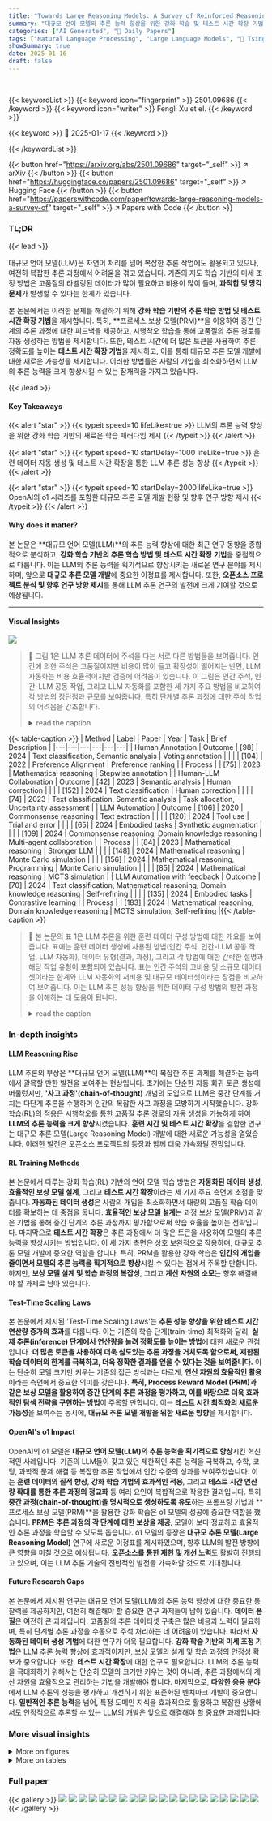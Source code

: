 ```yaml
---
title: "Towards Large Reasoning Models: A Survey of Reinforced Reasoning with Large Language Models"
summary: "대규모 언어 모델의 추론 능력 향상을 위한 강화 학습 및 테스트 시간 확장 기법에 대한 종합적인 분석 및 새로운 연구 방향 제시"
categories: ["AI Generated", "🤗 Daily Papers"]
tags: ["Natural Language Processing", "Large Language Models", "🏢 Tsinghua University",]
showSummary: true
date: 2025-01-16
draft: false
---
```


<br>

{{< keywordList >}}
{{< keyword icon="fingerprint" >}} 2501.09686 {{< /keyword >}}
{{< keyword icon="writer" >}} Fengli Xu et el. {{< /keyword >}}
 
{{< keyword >}} 🤗 2025-01-17 {{< /keyword >}}
 
{{< /keywordList >}}

{{< button href="https://arxiv.org/abs/2501.09686" target="_self" >}}
↗ arXiv
{{< /button >}}
{{< button href="https://huggingface.co/papers/2501.09686" target="_self" >}}
↗ Hugging Face
{{< /button >}}
{{< button href="https://paperswithcode.com/paper/towards-large-reasoning-models-a-survey-of" target="_self" >}}
↗ Papers with Code
{{< /button >}}




### TL;DR


{{< lead >}}

대규모 언어 모델(LLM)은 자연어 처리를 넘어 복잡한 추론 작업에도 활용되고 있으나, 여전히 복잡한 추론 과정에서 어려움을 겪고 있습니다. 기존의 지도 학습 기반의 미세 조정 방법은 고품질의 라벨링된 데이터가 많이 필요하고 비용이 많이 들며, **과적합 및 망각 문제**가 발생할 수 있다는 한계가 있습니다. 

본 논문에서는 이러한 문제를 해결하기 위해 **강화 학습 기반의 추론 학습 방법 및 테스트 시간 확장 기법**을 제시합니다.  특히, **프로세스 보상 모델(PRM)**을 이용하여 중간 단계의 추론 과정에 대한 피드백을 제공하고, 시행착오 학습을 통해 고품질의 추론 경로를 자동 생성하는 방법을 제시합니다. 또한, 테스트 시간에 더 많은 토큰을 사용하여 추론 정확도를 높이는 **테스트 시간 확장 기법**을 제시하고, 이를 통해 대규모 추론 모델 개발에 대한 새로운 가능성을 제시합니다.  이러한 방법들은 사람의 개입을 최소화하면서 LLM의 추론 능력을 크게 향상시킬 수 있는 잠재력을 가지고 있습니다.

{{< /lead >}}


#### Key Takeaways

{{< alert "star" >}}
{{< typeit speed=10 lifeLike=true >}} LLM의 추론 능력 향상을 위한 강화 학습 기반의 새로운 학습 패러다임 제시 {{< /typeit >}}
{{< /alert >}}

{{< alert "star" >}}
{{< typeit speed=10 startDelay=1000 lifeLike=true >}} 훈련 데이터 자동 생성 및 테스트 시간 확장을 통한 LLM 추론 성능 향상 {{< /typeit >}}
{{< /alert >}}

{{< alert "star" >}}
{{< typeit speed=10 startDelay=2000 lifeLike=true >}} OpenAI의 o1 시리즈를 포함한 대규모 추론 모델 개발 현황 및 향후 연구 방향 제시 {{< /typeit >}}
{{< /alert >}}

#### Why does it matter?
본 논문은 **대규모 언어 모델(LLM)**의 추론 능력 향상에 대한 최근 연구 동향을 종합적으로 분석하고, **강화 학습 기반의 추론 학습 방법 및 테스트 시간 확장 기법**을 중점적으로 다룹니다.  이는 LLM의 추론 능력을 획기적으로 향상시키는 새로운 연구 분야를 제시하며, 앞으로 **대규모 추론 모델 개발**에 중요한 이정표를 제시합니다.  또한, **오픈소스 프로젝트 분석 및 향후 연구 방향 제시**를 통해 LLM 추론 연구의 발전에 크게 기여할 것으로 예상됩니다.

------
#### Visual Insights



![](https://arxiv.org/html/2501.09686/x1.png)

> 🔼 그림 1은 LLM 추론 데이터에 주석을 다는 서로 다른 방법들을 보여줍니다. 인간에 의한 주석은 고품질이지만 비용이 많이 들고 확장성이 떨어지는 반면, LLM 자동화는 비용 효율적이지만 검증에 어려움이 있습니다. 이 그림은 인간 주석, 인간-LLM 공동 작업, 그리고 LLM 자동화를 포함한 세 가지 주요 방법을 비교하여 각 방법의 장단점과 규모를 보여줍니다. 특히 단계별 추론 과정에 대한 주석 작업의 어려움을 강조합니다.
> <details>
> <summary>read the caption</summary>
> Figure 1: Illustrating different paradigms for annotating LLM reasoning data.
> </details>





{{< table-caption >}}
| Method | Label | Paper | Year | Task | Brief Description |
|---|---|---|---|---|---| 
| Human Annotation | Outcome | [98] | 2024 | Text classification, Semantic analysis | Voting annotation |
|  |  | [104] | 2022 | Preference Alignment | Preference ranking |
| Process |  | [75] | 2023 | Mathematical reasoning | Stepwise annotation |
| Human-LLM Collaboration | Outcome | [42] | 2023 | Semantic analysis | Human correction |
|  |  | [152] | 2024 | Text classification | Human correction |
|  |  | [74] | 2023 | Text classification, Semantic analysis | Task allocation, Uncertainty assessment |
| LLM Automation | Outcome | [106] | 2020 | Commonsense reasoning | Text extraction |
|  |  | [120] | 2024 | Tool use | Trial and error |
|  |  | [65] | 2024 | Embodied tasks | Synthetic augmentation |
|  |  | [109] | 2024 | Commonsense reasoning, Domain knowledge reasoning | Multi-agent collaboration |
| Process |  | [84] | 2023 | Mathematical reasoning | Stronger LLM |
|  |  | [148] | 2024 | Mathematical reasoning | Monte Carlo simulation |
|  |  | [156] | 2024 | Mathematical reasoning, Programming | Monte Carlo simulation |
|  |  | [85] | 2024 | Mathematical reasoning | MCTS simulation |
| LLM Automation with feedback | Outcome | [70] | 2024 | Text classification, Mathematical reasoning, Domain knowledge reasoning | Self-refining |
|  |  | [135] | 2024 | Embodied tasks | Contrastive learning |
| Process |  | [183] | 2024 | Mathematical reasoning, Domain knowledge reasoning | MCTS simulation, Self-refining |{{< /table-caption >}}

> 🔼 본 논문의 표 1은 LLM 추론을 위한 훈련 데이터 구성 방법에 대한 개요를 보여줍니다. 표에는 훈련 데이터 생성에 사용된 방법(인간 주석, 인간-LLM 공동 작업, LLM 자동화), 데이터 유형(결과, 과정), 그리고 각 방법에 대한 간략한 설명과 해당 작업 유형이 포함되어 있습니다.  표는 인간 주석의 고비용 및 소규모 데이터셋이라는 한계와 LLM 자동화의 저비용 및 대규모 데이터셋이라는 장점을 비교하여 보여줍니다.  이는 LLM 추론 성능 향상을 위한 데이터 구성 방법의 발전 과정을 이해하는 데 도움이 됩니다.
> <details>
> <summary>read the caption</summary>
> Table 1: Training data construction for LLM reasoning.
> </details>





### In-depth insights


#### LLM Reasoning Rise
LLM 추론의 부상은 **대규모 언어 모델(LLM)**이 복잡한 추론 과제를 해결하는 능력에서 괄목할 만한 발전을 보여주는 현상입니다.  초기에는 단순한 자동 회귀 토큰 생성에 머물렀지만, **'사고 과정'(chain-of-thought)** 개념의 도입으로 LLM은 중간 단계를 거치는 다단계 추론을 수행하며 인간의 복잡한 사고 과정을 모방하기 시작했습니다.  강화 학습(RL)의 적용은 시행착오를 통한 고품질 추론 경로의 자동 생성을 가능하게 하여 **LLM의 추론 능력을 크게 향상**시켰습니다.  **훈련 시간 및 테스트 시간 확장**을 결합한 연구는 대규모 추론 모델(Large Reasoning Model) 개발에 대한 새로운 가능성을 열었습니다.  이러한 발전은 오픈소스 프로젝트의 등장과 함께 더욱 가속화될 전망입니다.

#### RL Training Methods
본 논문에서 다루는 강화 학습(RL) 기반의 언어 모델 학습 방법은 **자동화된 데이터 생성**, **효율적인 보상 모델 설계**, 그리고 **테스트 시간 확장**이라는 세 가지 주요 측면에 초점을 맞춥니다.  **자동화된 데이터 생성**은 사람의 개입을 최소화하면서 대량의 고품질 학습 데이터를 확보하는 데 중점을 둡니다.  **효율적인 보상 모델 설계**는 과정 보상 모델(PRM)과 같은 기법을 통해 중간 단계의 추론 과정까지 평가함으로써 학습 효율을 높이는 전략입니다.  마지막으로 **테스트 시간 확장**은 추론 과정에서 더 많은 토큰을 사용하여 모델의 추론 능력을 향상시키는 방법입니다. 이 세 가지 측면은 상호 보완적으로 작용하며, 대규모 추론 모델 개발에 중요한 역할을 합니다.  특히, PRM을 활용한 강화 학습은 **인간의 개입을 줄이면서 모델의 추론 능력을 획기적으로 향상**시킬 수 있다는 점에서 주목할 만합니다.  하지만,  **보상 모델 설계 및 학습 과정의 복잡성**, 그리고 **계산 자원의 소모**는 향후 해결해야 할 과제로 남아 있습니다.

#### Test-Time Scaling Laws
본 논문에서 제시된 'Test-Time Scaling Laws'는 **추론 성능 향상을 위한 테스트 시간 연산량 증가의 효과**를 다룹니다.  이는 기존의 학습 단계(train-time) 최적화와 달리, **실제 추론(inference) 단계에서 연산량을 늘려 정확도를 높이는 방법**에 대한 새로운 관점입니다.  **더 많은 토큰을 사용하여 더욱 심도있는 추론 과정을 거치도록 함으로써, 제한된 학습 데이터의 한계를 극복하고, 더욱 정확한 결과를 얻을 수 있다는 것을 보여줍니다.**  이는 단순히 모델 크기만 키우는 기존의 접근 방식과는 다르게, **연산 자원의 효율적인 활용**이라는 측면에서 중요한 의미를 갖습니다.  **특히, Process Reward Model (PRM)과 같은 보상 모델을 활용하여 중간 단계의 추론 과정을 평가하고, 이를 바탕으로 더욱 효과적인 탐색 전략을 구현하는 방법**이 주목할 만합니다.  이는 **테스트 시간 최적화의 새로운 가능성**을 보여주는 동시에, **대규모 추론 모델 개발을 위한 새로운 방향**을 제시합니다.

#### OpenAI's o1 Impact
OpenAI의 o1 모델은 **대규모 언어 모델(LLM)의 추론 능력을 획기적으로 향상**시킨 혁신적인 사례입니다.  기존의 LLM들이 갖고 있던 제한적인 추론 능력을 극복하고, 수학, 코딩, 과학적 문제 해결 등 복잡한 추론 작업에서 인간 수준의 성과를 보여주었습니다. 이는 **훈련 데이터의 질적 향상**, **강화 학습 기법의 효과적인 적용**, 그리고 **테스트 시간 연산량 확대를 통한 추론 과정의 정교화** 등 여러 요인이 복합적으로 작용한 결과입니다.  특히 **중간 과정(chain-of-thought)을 명시적으로 생성하도록 유도**하는 프롬프팅 기법과 **프로세스 보상 모델(PRM)**을 활용한 강화 학습은 o1 모델의 성공에 중요한 역할을 했습니다.  **PRM은 추론 과정의 각 단계에 대한 보상을 제공**, 모델이 보다 정교하고 효율적인 추론 과정을 학습할 수 있도록 돕습니다. o1 모델의 등장은 **대규모 추론 모델(Large Reasoning Model)** 연구에 새로운 이정표를 제시하였으며, 향후 LLM의 발전 방향에 큰 영향을 미칠 것으로 예상됩니다.  **오픈소스를 통한 재현 및 개선 노력**도 활발히 진행되고 있으며,  이는 LLM 추론 기술의 전반적인 발전을 가속화할 것으로 기대됩니다.

#### Future Research Gaps
본 논문에서 제시된 연구는 대규모 언어 모델(LLM)의 추론 능력 향상에 대한 중요한 통찰력을 제공하지만, 여전히 해결해야 할 중요한 연구 과제들이 남아 있습니다. **데이터 품질**은 여전히 큰 과제입니다. 고품질의 추론 데이터셋 구축은 많은 비용과 노력이 필요하며, 특히 단계별 추론 과정을 수동으로 주석 처리하는 데 어려움이 있습니다. 따라서 **자동화된 데이터 생성 기법**에 대한 연구가 더욱 필요합니다.  **강화 학습 기반의 미세 조정 기법**은 LLM 추론 능력 향상에 효과적이지만, 보상 모델의 설계 및 학습 과정의 안정성 확보가 중요합니다. 또한, **테스트 시간 확장**에 대한 연구도 필요합니다.  LLM의 추론 능력을 극대화하기 위해서는 단순히 모델의 크기만 키우는 것이 아니라, 추론 과정에서의 계산 자원을 효율적으로 관리하는 기법을 개발해야 합니다.  마지막으로, **다양한 응용 분야**에서 LLM 추론의 성능을 평가하고 개선하기 위한 표준화된 벤치마크 개발이 중요합니다.  **일반적인 추론 능력**을 넘어, 특정 도메인 지식을 효과적으로 활용하고 복잡한 상황에서도 안정적으로 추론할 수 있는 LLM의 개발은 앞으로 해결해야 할 중요한 과제입니다.


### More visual insights

<details>
<summary>More on figures
</summary>


![](https://arxiv.org/html/2501.09686/x2.png)

> 🔼 그림 2는 LLM 추론의 훈련 시간 강화 학습에 사용되는 보상 모델 세 가지를 보여줍니다. (a) 직접 RL은 LLM이 행동을 취하고 보상 신호를 받아 매개변수를 업데이트하는 기본적인 RL 프레임워크를 보여줍니다. (b) ORM(Outcome Reward Model)을 사용한 다단계 RL은 LLM의 중간 추론 단계에 대한 보상 신호를 제공하여 최종 결과뿐만 아니라 추론 과정 자체의 품질을 향상시킵니다. (c) PRM(Process Reward Model)을 사용한 다단계 RL은 LLM의 중간 추론 단계마다 밀집된 보상 신호를 제공하여 더욱 세분화된 피드백을 제공하고 추론 능력을 더욱 향상시킵니다. 각 모델은 훈련 데이터 구성과 성능에 미치는 영향이 다릅니다. 이 그림은 세 가지 보상 모델의 차이점과 각각의 장단점을 이해하는 데 도움을 줍니다.
> <details>
> <summary>read the caption</summary>
> Figure 2: Reward models for Train-time Reinforcement of LLM Reasoning.
> </details>



![](https://arxiv.org/html/2501.09686/extracted/6136677/Figures/search.png)

> 🔼 그림 3은 테스트 시간 추론 향상을 위한 다양한 검색 알고리즘의 다이어그램을 보여줍니다. 이 그림은 주어진 질문에 대해 LLM이 답을 생성하는 과정에서 사용하는 여러 가지 검색 전략들을 시각적으로 나타냅니다.  각 알고리즘은 다양한 방식으로 가능한 답변 후보들을 탐색하고 평가하여 최적의 답변을 찾아내는 과정을 보여줍니다.  예를 들어, Majority Vote는 여러 개의 추론 경로에서 도출된 답변 중 가장 많은 득표를 얻은 답변을 선택하는 방법을 보여주고, Tree Search는 트리 구조를 이용한 체계적인 탐색을, Beam Search는 여러 후보 경로를 동시에 유지하면서 탐색하는 방법을, Lookahead Search는 미래의 단계까지 고려하여 현재 단계의 의사결정을 하는 방법을 각각 보여줍니다.
> <details>
> <summary>read the caption</summary>
> Figure 3: Diagrams of Different Search Algorithms for Test-time Reasoning Enhancement.
> </details>



![](https://arxiv.org/html/2501.09686/extracted/6136677/Figures/Group_4.png)

> 🔼 그림 4는 본 논문 7장(Other Test-time Enhancing Techniques)에서 다루는 세 가지 테스트 시간 강화 방법을 보여줍니다. 각 방법은 사전 훈련된 언어 모델의 능력을 활용하여 추가 훈련 없이 추론 결과를 개선하는 데 중점을 둡니다.  먼저, verbal reinforcement search는 반복적인 피드백 루프를 통해 해결책 공간을 탐색하고 미세 조정합니다.  memory-based reinforcement는 과거 경험을 기억하고 이를 활용하여 향후 행동을 안내합니다. 마지막으로, agentic system search는 에이전트 시스템의 디자인 자체를 최적화하여 언어 모델의 추론 능력을 향상시키는 메타 학습 접근 방식입니다.  각 방법은 다양한 작업 환경(개별 에이전트, 다중 에이전트, 구현된 에이전트)에 적용될 수 있으며, 복잡한 문제 해결에 대한 새로운 관점을 제시합니다.
> <details>
> <summary>read the caption</summary>
> Figure 4: Typical training-free test-time enhancing methods: verbal reinforcement search, memory-based reinforcement, and agentic system search.
> </details>



![](https://arxiv.org/html/2501.09686/x3.png)

> 🔼 이 그림은 논문의 8장 '평가 벤치마크' 섹션에 있는 그림으로, 다양한 종류의 LLM 추론 벤치마크를 계층적으로 분류한 계층 구조를 보여줍니다.  수학 문제, 논리 문제, 상식 문제, 코딩 문제, 에이전트 문제 등 다양한 유형의 문제들이 각각의 하위 범주로 세분화되어 있으며, 각 범주에는 대표적인 벤치마크 데이터셋들이 포함되어 있습니다.  이 그림은 LLM의 추론 능력을 평가하는 데 사용되는 다양한 벤치마크 데이터셋들을 한눈에 이해하기 쉽게 정리하여 보여줍니다.
> <details>
> <summary>read the caption</summary>
> Figure 5: A Taxonomy for LLM Reasoning Benchmarks.
> </details>



</details>




<details>
<summary>More on tables
</summary>


{{< table-caption >}}
| Text classification | Semantic analysis |
|---|---|{{< /table-caption >}}
> 🔼 표 2는 OpenAI의 o1 모델과 같은 고급 추론 기능을 구현하기 위한 오픈소스 프레임워크의 주요 시도들을 보여줍니다. 각 프레임워크는 추론 능력 향상을 위해 다양한 전략을 사용하며, 데이터 구성, 사전 훈련, 추가 훈련 및 테스트 시간 개선에 대한 관점에서 비교 분석됩니다. 이 표는 각 프레임워크의 독특한 방법론과 강점을 이해하는 데 도움이 되는 상세한 정보를 제공합니다.
> <details>
> <summary>read the caption</summary>
> Table 2: Open-source Attempts of Large Reasoning Models: A Contribution Point of View.
> </details>

{{< table-caption >}}
| Text classification | Semantic analysis |
|---|---|{{< /table-caption >}}
> 🔼 표 3은 본 논문의 7장, 'Other Test-time Enhancing Techniques' 섹션에 있는 표로, 추가적인 훈련 없이 테스트 시간에 추론 성능을 향상시키는 다양한 방법들을 개괄적으로 보여줍니다.  각 방법은 Verbal Reinforcement Search, Memory-based Reinforcement, 그리고 Agentic System Search 라는 세 가지 주요 범주로 분류되어 있으며, 각 범주 내에서 사용된 구체적인 기법과 대표적인 연구 논문들이 나열되어 있습니다.  이 표는 테스트 시간에 LLMs의 추론 능력 향상에 기여하는 다양한 기법들을 한눈에 비교하고 이해하는 데 도움을 줍니다.
> <details>
> <summary>read the caption</summary>
> Table 3: A list of representative works of training-free test-time reinforcing.
> </details>

</details>




### Full paper

{{< gallery >}}
<img src="paper_images/1.png" class="grid-w50 md:grid-w33 xl:grid-w25" />
<img src="paper_images/2.png" class="grid-w50 md:grid-w33 xl:grid-w25" />
<img src="paper_images/3.png" class="grid-w50 md:grid-w33 xl:grid-w25" />
<img src="paper_images/4.png" class="grid-w50 md:grid-w33 xl:grid-w25" />
<img src="paper_images/5.png" class="grid-w50 md:grid-w33 xl:grid-w25" />
<img src="paper_images/6.png" class="grid-w50 md:grid-w33 xl:grid-w25" />
<img src="paper_images/7.png" class="grid-w50 md:grid-w33 xl:grid-w25" />
<img src="paper_images/8.png" class="grid-w50 md:grid-w33 xl:grid-w25" />
<img src="paper_images/9.png" class="grid-w50 md:grid-w33 xl:grid-w25" />
<img src="paper_images/10.png" class="grid-w50 md:grid-w33 xl:grid-w25" />
<img src="paper_images/11.png" class="grid-w50 md:grid-w33 xl:grid-w25" />
<img src="paper_images/12.png" class="grid-w50 md:grid-w33 xl:grid-w25" />
<img src="paper_images/13.png" class="grid-w50 md:grid-w33 xl:grid-w25" />
<img src="paper_images/14.png" class="grid-w50 md:grid-w33 xl:grid-w25" />
<img src="paper_images/15.png" class="grid-w50 md:grid-w33 xl:grid-w25" />
<img src="paper_images/16.png" class="grid-w50 md:grid-w33 xl:grid-w25" />
<img src="paper_images/17.png" class="grid-w50 md:grid-w33 xl:grid-w25" />
<img src="paper_images/18.png" class="grid-w50 md:grid-w33 xl:grid-w25" />
<img src="paper_images/19.png" class="grid-w50 md:grid-w33 xl:grid-w25" />
<img src="paper_images/20.png" class="grid-w50 md:grid-w33 xl:grid-w25" />
{{< /gallery >}}